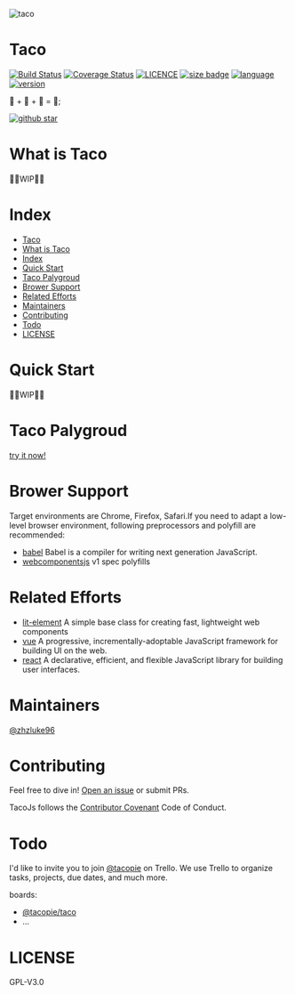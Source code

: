 ![taco](https://emojipedia-us.s3.dualstack.us-west-1.amazonaws.com/thumbs/120/microsoft/209/taco_1f32e.png)

# Taco

[![Build Status](https://travis-ci.org/zhzLuke96/TacoJs.svg?branch=master)](https://travis-ci.org/zhzLuke96/TacoJs)
[![Coverage Status](https://coveralls.io/repos/github/zhzLuke96/TacoJs/badge.svg?branch=master)](https://coveralls.io/github/zhzLuke96/TacoJs?branch=master)
[![LICENCE](https://img.shields.io/github/license/zhzluke96/TacoJs)](https://github.com/zhzLuke96/TacoJs)
[![size badge](https://img.shields.io/github/languages/code-size/zhzluke96/TacoJs?label=size)](https://github.com/zhzLuke96/TacoJs)
[![language](https://img.shields.io/github/languages/top/zhzluke96/TacoJs)](https://github.com/zhzLuke96/TacoJs)
[![version](https://img.shields.io/github/package-json/v/zhzluke96/TacoJs)](https://github.com/zhzLuke96/TacoJs)

🥩 + 🥔 + 🍓 = 🌮;

[![github star](https://img.shields.io/github/stars/zhzLuke96/TacoJs.svg?style=social)](https://github.com/zhzLuke96/TacoJs)

# What is Taco

🚧🚧WIP🚧🚧

# Index

- [Taco](#taco)
- [What is Taco](#what-is-taco)
- [Index](#index)
- [Quick Start](#quick-start)
- [Taco Palygroud](#taco-palygroud)
- [Brower Support](#brower-support)
- [Related Efforts](#related-efforts)
- [Maintainers](#maintainers)
- [Contributing](#contributing)
- [Todo](#todo)
- [LICENSE](#license)

# Quick Start

🚧🚧WIP🚧🚧

# Taco Palygroud

[try it now!](http://zhzluke96.github.io/tacojs-playground/)

# Brower Support

Target environments are Chrome, Firefox, Safari.If you need to adapt a low-level browser environment, following preprocessors and polyfill are recommended:

-   [babel](https://github.com/babel/babel) Babel is a compiler for writing next generation JavaScript.
-   [webcomponentsjs](https://github.com/webcomponents/polyfills/tree/master/packages/webcomponentsjs) v1 spec polyfills

# Related Efforts

-   [lit-element](https://github.com/Polymer/lit-element) A simple base class for creating fast, lightweight web components
-   [vue](https://github.com/vuejs/vue) A progressive, incrementally-adoptable JavaScript framework for building UI on the web.
-   [react](https://github.com/facebook/react) A declarative, efficient, and flexible JavaScript library for building user interfaces.

# Maintainers

[@zhzluke96](https://github.com/zhzLuke96)

# Contributing

Feel free to dive in! [Open an issue](https://github.com/zhzLuke96/TacoJs/issues/new) or submit PRs.

TacoJs follows the [Contributor Covenant](http://contributor-covenant.org/version/1/3/0/) Code of Conduct.

# Todo

I'd like to invite you to join [@tacopie](https://trello.com/tacopie2) on Trello. We use Trello to organize tasks, projects, due dates, and much more.

boards:

-   [@tacopie/taco](https://trello.com/b/3hIi6dje/tacojs%F0%9F%8C%AE)
-   ...

# LICENSE

GPL-V3.0
